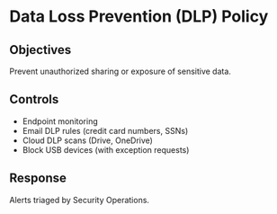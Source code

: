 # Data Loss Prevention (DLP) Policy

## Objectives
Prevent unauthorized sharing or exposure of sensitive data.

## Controls
- Endpoint monitoring
- Email DLP rules (credit card numbers, SSNs)
- Cloud DLP scans (Drive, OneDrive)
- Block USB devices (with exception requests)

## Response
Alerts triaged by Security Operations.
